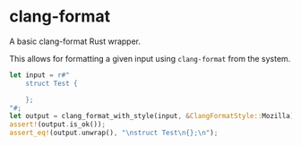 <!--
SPDX-FileCopyrightText: 2021 Klarälvdalens Datakonsult AB, a KDAB Group company <info@kdab.com>
SPDX-FileContributor: Andrew Hayzen <andrew.hayzen@kdab.com>

SPDX-License-Identifier: MIT OR Apache-2.0
-->

# clang-format

A basic clang-format Rust wrapper.

This allows for formatting a given input using `clang-format` from the system.

```rust
let input = r#"
    struct Test {

    };
"#;
let output = clang_format_with_style(input, &ClangFormatStyle::Mozilla);
assert!(output.is_ok());
assert_eq!(output.unwrap(), "\nstruct Test\n{};\n");
```
